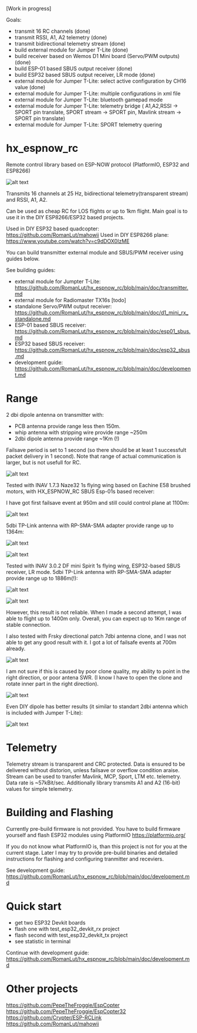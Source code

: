 [Work in progress]

Goals:
- transmit 16 RC channels (done)
- transmit RSSI, A1, A2 telemetry (done)
- transmit bidirectional telemetry stream (done)
- build external module for Jumper T-Lite (done)
- build receiver based on Wemos D1 Mini board (Servo/PWM outputs) (done)
- build ESP-01 based SBUS output receiver (done)
- build ESP32 based SBUS output receiver, LR mode (done)
- external module for Jumper T-Lite: select active configuration by CH16 value (done)
- external module for Jumper T-Lite: multiple configurations in xml file
- external module for Jumper T-Lite: bluetooth gamepad mode
- external module for Jumper T-Lite: telemetry bridge ( A1,A2,RSSI -> SPORT pin translate, SPORT stream -> SPORT pin, Mavlink stream -> SPORT pin translate)
- external module for Jumper T-Lite: SPORT telemetry quering

# hx_espnow_rc

Remote control library based on ESP-NOW protocol (PlatformIO, ESP32 and ESP8266)

![alt text](https://raw.githubusercontent.com/RomanLut/hx_espnow_rc/main/doc/ExternalModule.jpg "Build step")

Transmits 16 channels at 25 Hz, bidirectional telemetry(transparent stream) and RSSI, A1, A2.

Can be used as cheap RC for LOS flights or up to 1km flight.
Main goal is to use it in the DIY ESP8266/ESP32 based projects.

Used in DIY ESP32 based quadcopter: https://github.com/RomanLut/mahowii
Used in DIY ESP8266 plane: https://www.youtube.com/watch?v=c9dDOX0IzME

You can build transmitter external module and SBUS/PWM receiver using guides below.

See building guides:

- external module for Jumpter T-Lite: https://github.com/RomanLut/hx_espnow_rc/blob/main/doc/transmitter.md
- external module for Radiomaster TX16s [todo]
- standalone Servo/PWM output receiver: https://github.com/RomanLut/hx_espnow_rc/blob/main/doc/d1_mini_rx_standalone.md
- ESP-01 based SBUS receiver: https://github.com/RomanLut/hx_espnow_rc/blob/main/doc/esp01_sbus.md
- ESP32 based SBUS receiver: https://github.com/RomanLut/hx_espnow_rc/blob/main/doc/esp32_sbus.md
- development guide: https://github.com/RomanLut/hx_espnow_rc/blob/main/doc/development.md

# Range
2 dbi dipole antenna on transmitter with:
 - PCB antenna provide range less then 150m.
 - whip antenna with stripping wire provide range ~250m
 - 2dbi dipole antenna provide range ~1Km (!)

Failsave period is set to 1 second (so there should be at least 1 successfult packet delivery in 1 second). Note that range of actual communication is larger, but is not usefull for RC.

![alt text](https://raw.githubusercontent.com/RomanLut/hx_espnow_rc/main/doc/planehxwing.jpg "hxwing")

Tested with INAV 1.7.3 Naze32 1s flying wing based on Eachine E58 brushed motors, with HX_ESPNOW_RC SBUS Esp-01s based receiver:

I have got first failsave event at 950m and still could control plane at 1100m:

![alt text](https://raw.githubusercontent.com/RomanLut/hx_espnow_rc/main/doc/telemetryviewer.jpg "telemetryviewer")

5dbi TP-Link antenna with RP-SMA-SMA adapter provide range up to 1364m:

![alt text](https://raw.githubusercontent.com/RomanLut/hx_espnow_rc/main/doc/antenna_5dbi.jpg "antenna_5dbi")

![alt text](https://raw.githubusercontent.com/RomanLut/hx_espnow_rc/main/doc/telemetryviewer_5dbi.jpg "telemetryviewer_5dbi")

Tested with INAV 3.0.2 DF mini Spirit 1s flying wing, ESP32-based SBUS receiver, LR mode.
5dbi TP-Link antenna with RP-SMA-SMA adapter provide range up to 1886m(!):

![alt text](https://raw.githubusercontent.com/RomanLut/hx_espnow_rc/main/doc/dfminispirit.jpg "dfminispirit")

![alt text](https://raw.githubusercontent.com/RomanLut/hx_espnow_rc/main/doc/telemetryviewer_5dbi_lr.jpg "telemetryviewer_5dbi_lr")

However, this result is not reliable. When I made a second attempt, I was able to flight up to 1400m only.
Overall, you can expect up to 1Km range of stable connection.

I also tested with Frsky directional patch 7dbi antenna clone, and I was not able to get any good result with it. I got a lot of failsafe events at 700m already.

![alt text](https://raw.githubusercontent.com/RomanLut/hx_espnow_rc/main/doc/frskypatch.jpg "frskypatch")

I am not sure if this is caused by poor clone quality, my ability to point in the right direction, or poor antena SWR.
(I know I have to open the clone and rotate inner part in the right direction).

![alt text](https://raw.githubusercontent.com/RomanLut/hx_espnow_rc/main/doc/frskypatchinside.jpg "frskypatchinside")

Even DIY dipole has better results (it similar to standart 2dbi antenna which is included with Jumper T-Lite):

![alt text](https://raw.githubusercontent.com/RomanLut/hx_espnow_rc/main/doc/diy_dipole.jpg "diy_dipole")


# Telemetry
Telemetry stream is transparent and CRC protected. Data is ensured to be delivered without distorion, unless failsave or overflow condition araise. Stream can be used to transfer Mavlink, MCP, Sport, LTM etc. telemetry. Data rate is ~57kBit/sec.
Additionally library transmits A1 and A2 (16-bit) values for simple telemetry.

# Building and Flashing
Currently pre-build firmware is not provided. You have to build firmware yourself and flash ESP32 modules using PlatformIO https://platformio.org/

If you do not know what PlatformIO is, than this project is not for you at the current stage. Later I may try to provide pre-build binaries and detailed instructions for flashing and configuring tranmitter and receviers.

See development guide: https://github.com/RomanLut/hx_espnow_rc/blob/main/doc/development.md

# Quick start

- get two ESP32 Devkit boards
- flash one with test_esp32_devkit_rx project
- flash second with test_esp32_devkit_tx project
- see statistic in terminal

Continue with development guide: https://github.com/RomanLut/hx_espnow_rc/blob/main/doc/development.md


# Other projects

https://github.com/PepeTheFroggie/EspCopter
https://github.com/PepeTheFroggie/EspCopter32
https://github.com/Crypter/ESP-RCLink
https://github.com/RomanLut/mahowii
